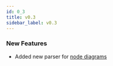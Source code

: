 ```yaml
---
id: 0_3
title: v0.3
sidebar_label: v0.3
---
```


### New Features

- Added new parser for [node diagrams](/docs/parsers/flow)
